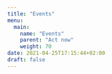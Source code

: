 ```yaml
---
title: "Events"
menu:
  main:
    name: "Events"
    parent: "Act now"
    weight: 70
date: 2021-04-25T17:15:44+02:00
draft: false
---
```


